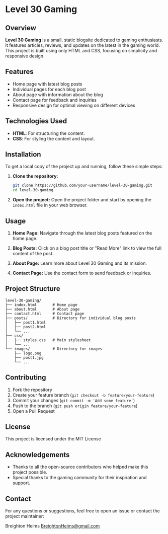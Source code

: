 # Level 30 Gaming

## Overview

**Level 30 Gaming** is a small, static blogsite dedicated to gaming enthusiasts. It features articles, reviews, and updates on the latest in the gaming world. This project is built using only HTML and CSS, focusing on simplicity and responsive design.

## Features

- Home page with latest blog posts
- Individual pages for each blog post
- About page with information about the blog
- Contact page for feedback and inquiries
- Responsive design for optimal viewing on different devices

## Technologies Used

- **HTML**: For structuring the content.
- **CSS**: For styling the content and layout.

## Installation

To get a local copy of the project up and running, follow these simple steps:

1. **Clone the repository:**
   ```bash
   git clone https://github.com/your-username/level-30-gaming.git
   cd level-30-gaming
   ```

2. **Open the project:**
   Open the project folder and start by opening the `index.html` file in your web browser.

## Usage

1. **Home Page:**
   Navigate through the latest blog posts featured on the home page.

2. **Blog Posts:**
   Click on a blog post title or "Read More" link to view the full content of the post.

3. **About Page:**
   Learn more about Level 30 Gaming and its mission.

4. **Contact Page:**
   Use the contact form to send feedback or inquiries.

## Project Structure

```
level-30-gaming/
├── index.html       # Home page
├── about.html       # About page
├── contact.html     # Contact page
├── posts/           # Directory for individual blog posts
│   ├── post1.html
│   ├── post2.html
│   └── ...
├── css/
│   ├── styles.css   # Main stylesheet
│   └── ...
└── images/          # Directory for images
    ├── logo.png
    ├── post1.jpg
    └── ...
```

## Contributing

1. Fork the repository
2. Create your feature branch (`git checkout -b feature/your-feature`)
3. Commit your changes (`git commit -m 'Add some feature'`)
4. Push to the branch (`git push origin feature/your-feature`)
5. Open a Pull Request

## License

This project is licensed under the MIT License 

## Acknowledgements

- Thanks to all the open-source contributors who helped make this project possible.
- Special thanks to the gaming community for their inspiration and support.

## Contact

For any questions or suggestions, feel free to open an issue or contact the project maintainer:

Breighton Heims [BreightonHeims@gmail.com](mailto:BreightonHeims@gmail.com)
